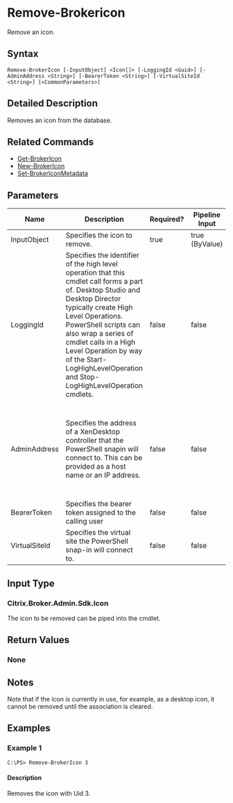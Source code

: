 ﻿
# Remove-Brokericon
Remove an icon.
## Syntax
```
Remove-BrokerIcon [-InputObject] <Icon[]> [-LoggingId <Guid>] [-AdminAddress <String>] [-BearerToken <String>] [-VirtualSiteId <String>] [<CommonParameters>]
```
## Detailed Description
Removes an icon from the database.


## Related Commands

* [Get-BrokerIcon](../Get-BrokerIcon/)
* [New-BrokerIcon](../New-BrokerIcon/)
* [Set-BrokerIconMetadata](../Set-BrokerIconMetadata/)
## Parameters
| Name   | Description | Required? | Pipeline Input | Default Value |
| --- | --- | --- | --- | --- |
| InputObject | Specifies the icon to remove. | true | true (ByValue) |  |
| LoggingId | Specifies the identifier of the high level operation that this cmdlet call forms a part of. Desktop Studio and Desktop Director typically create High Level Operations. PowerShell scripts can also wrap a series of cmdlet calls in a High Level Operation by way of the Start-LogHighLevelOperation and Stop-LogHighLevelOperation cmdlets. | false | false |  |
| AdminAddress | Specifies the address of a XenDesktop controller that the PowerShell snapin will connect to. This can be provided as a host name or an IP address. | false | false | Localhost. Once a value is provided by any cmdlet, this value will become the default. |
| BearerToken | Specifies the bearer token assigned to the calling user | false | false |  |
| VirtualSiteId | Specifies the virtual site the PowerShell snap-in will connect to. | false | false |  |

## Input Type

### Citrix.Broker.Admin.Sdk.Icon
The icon to be removed can be piped into the cmdlet.
## Return Values

### None

## Notes
Note that if the icon is currently in use, for example, as a desktop icon, it cannot be removed until the association is cleared.
## Examples

### Example 1
```
C:\PS> Remove-BrokerIcon 3
```
#### Description
Removes the icon with Uid 3.
